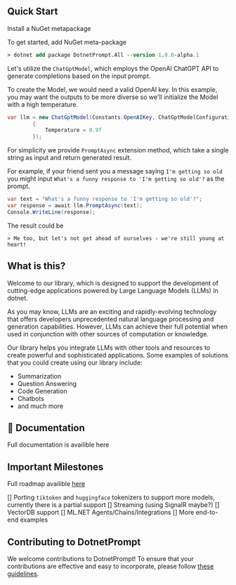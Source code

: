 ﻿## Quick Start

Install a NuGet metapackage

To get started, add NuGet meta-package

```ps
> dotnet add package DotnetPrompt.All --version 1.0.0-alpha.1
```

Let's utilize the `ChatGptModel`, which employs the OpenAI ChatGPT API to generate completions based on the input prompt. 

To create the Model, we would need a valid OpenAI key. 
In this example, you may want the outputs to be more diverse so we'll initialize the Model with a high temperature.

```csharp
var llm = new ChatGptModel(Constants.OpenAIKey, ChatGptModelConfiguration.Default with
        {
            Temperature = 0.9f
        });
```

For simplicity we provide `PromptAsync` extension method, which take a single string as input and return generated result.

For example, if your friend sent you a message saying `I'm getting so old` you might input `What's a funny response to 'I'm getting so old'?` as the prompt. 

```csharp
var text = "What's a funny response to 'I'm getting so old'?";
var response = await llm.PromptAsync(text);
Console.WriteLine(response);
```

The result could be

```text
> Me too, but let's not get ahead of ourselves - we're still young at heart!
```

## What is this?

Welcome to our library, which is designed to support the development of cutting-edge applications powered by Large Language Models (LLMs) in dotnet.

As you may know, LLMs are an exciting and rapidly-evolving technology that offers developers unprecedented natural language processing and generation capabilities. 
However, LLMs can achieve their full potential when used in conjunction with other sources of computation or knowledge.

Our library helps you integrate LLMs with other tools and resources to create powerful and sophisticated applications. 
Some examples of solutions that you could create using our library include:

- Summarization
- Question Answering
- Code Generation
- Chatbots
- and much more

## 📖 Documentation

Full documentation is availible here

## Important Milestones

Full roadmap availible [here](ROADMAP.md)

[] Porting `tiktoken` and `huggingface` tokenizers to support more models, currently there is a partial support
[] Streaming (using SignalR maybe?)
[] VectorDB support
[] ML.NET Agents/Chains/Integrations
[] More end-to-end examples

## Contributing to DotnetPrompt

We welcome contributions to DotnetPrompt! To ensure that your contributions are effective and easy to incorporate, please follow [these guidelines](CONTRIBUTING.md).
